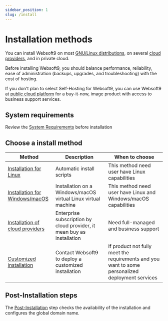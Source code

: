 ```yaml
---
sidebar_position: 1
slug: /install
---
```



# Installation methods

You can install Websoft9 on most [GNU/Linux distributions](https://websoft9.github.io/websoft9/version.json), on several [cloud providers](./install-cloud), and in private cloud.   

Before installing Websoft9, you should balance performance, reliability, ease of administration (backups, upgrades, and troubleshooting) with the cost of hosting.

If you don't plan to select Self-Hosting for Websoft9, you can use Websoft9 at [public cloud platform](./install-cloud) for a buy-it-now, image product with access to business support services. 

## System requirements

Review the [System Requirements](./install-requirements) before installation

## Choose a install method

| Method     | Description     | When to choose      |
| ------------------------- | ------------- | ----------------- |
| [Installation for Linux](./install-linux)| Automatic install scripts  | This method need user have Linux capabilities |
| [Installation for Windows/macOS](./install-windows)|Installation on a Windows/macOS virtual Linux virtual machine | This method need user have Linux and Windows/macOS capabilities |
| [Installation of cloud providers ](./install-cloud)     | Enterprise subscription by cloud provider, it mean buy as installation | Need full-managed and business support |
| [Customized installation](./install-customized)       | Contact Websoft9 to deploy a customized installation             | If product not fully meet the requirements and you want to some personalized deployment services       |

## Post-Installation steps

The [Post-Installation](./install-setup) step checks the availability of the installation and configures the global domain name.  

